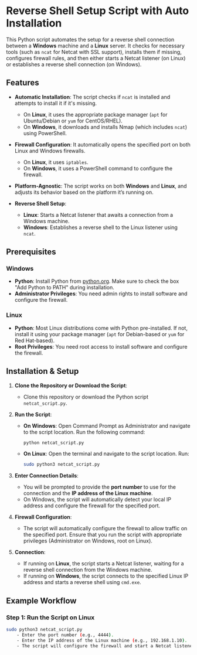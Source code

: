 # Reverse Shell Setup Script with Auto Installation

This Python script automates the setup for a reverse shell connection between a **Windows** machine and a **Linux** server. It checks for necessary tools (such as `ncat` for Netcat with SSL support), installs them if missing, configures firewall rules, and then either starts a Netcat listener (on Linux) or establishes a reverse shell connection (on Windows).

## Features

- **Automatic Installation**: The script checks if `ncat` is installed and attempts to install it if it's missing.
  - On **Linux**, it uses the appropriate package manager (`apt` for Ubuntu/Debian or `yum` for CentOS/RHEL).
  - On **Windows**, it downloads and installs Nmap (which includes `ncat`) using PowerShell.
  
- **Firewall Configuration**: It automatically opens the specified port on both Linux and Windows firewalls.
  - On **Linux**, it uses `iptables`.
  - On **Windows**, it uses a PowerShell command to configure the firewall.

- **Platform-Agnostic**: The script works on both **Windows** and **Linux**, and adjusts its behavior based on the platform it’s running on.

- **Reverse Shell Setup**:
  - **Linux**: Starts a Netcat listener that awaits a connection from a Windows machine.
  - **Windows**: Establishes a reverse shell to the Linux listener using `ncat`.

## Prerequisites

### Windows
- **Python**: Install Python from [python.org](https://www.python.org/downloads/). Make sure to check the box "Add Python to PATH" during installation.
- **Administrator Privileges**: You need admin rights to install software and configure the firewall.

### Linux
- **Python**: Most Linux distributions come with Python pre-installed. If not, install it using your package manager (`apt` for Debian-based or `yum` for Red Hat-based).
- **Root Privileges**: You need root access to install software and configure the firewall.

## Installation & Setup

1. **Clone the Repository or Download the Script**:
   - Clone this repository or download the Python script `netcat_script.py`.

2. **Run the Script**:
   - **On Windows**: Open Command Prompt as Administrator and navigate to the script location. Run the following command:
     ```bash
     python netcat_script.py
     ```
   - **On Linux**: Open the terminal and navigate to the script location. Run:
     ```bash
     sudo python3 netcat_script.py
     ```

3. **Enter Connection Details**:
   - You will be prompted to provide the **port number** to use for the connection and the **IP address of the Linux machine**.
   - On Windows, the script will automatically detect your local IP address and configure the firewall for the specified port.

4. **Firewall Configuration**:
   - The script will automatically configure the firewall to allow traffic on the specified port. Ensure that you run the script with appropriate privileges (Administrator on Windows, root on Linux).

5. **Connection**:
   - If running on **Linux**, the script starts a Netcat listener, waiting for a reverse shell connection from the Windows machine.
   - If running on **Windows**, the script connects to the specified Linux IP address and starts a reverse shell using `cmd.exe`.

## Example Workflow

### Step 1: Run the Script on Linux
```bash
sudo python3 netcat_script.py
    - Enter the port number (e.g., 4444).
    - Enter the IP address of the Linux machine (e.g., 192.168.1.10).
	- The script will configure the firewall and start a Netcat listener.
